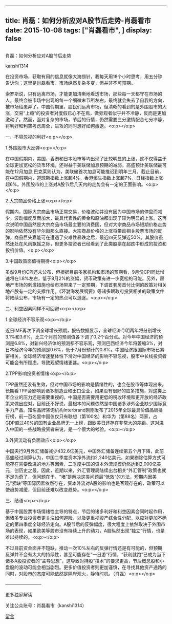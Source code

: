 
---
title:  肖磊：如何分析应对A股节后走势-肖磊看市
date: 2015-10-08
tags: ["肖磊看市", ]
display: false
---


## 



肖磊：如何分析应对A股节后走势




kanshi1314




在投资市场，获取有用的信息就像大海捞针，我每天用18个小时思考，用五分钟告诉你；这里是肖磊看市，市场纵然复杂多变，但并非不可预期。


索罗斯说，只有远离市场，才能更加清晰地看透市场，那些每一天都守在市场的人，最终会被市场中出现的每一个细微末节所左右，最终就会失去了自我的方向，被市场给愚弄了。中国假期里，股民们远离市场，但清晰的看到的是外围股市的大涨，交易“上瘾”的投资者对度假已心不在焉，做旁观者似乎并不冷静，反而是更加激动了。然而，面对复杂的市场，节后的行情，仍然需要三分激情配合七分冷静，将利好和利空考虑周全，进攻的同时想好如何撤退。<o:p></o:p>

一、不容忽视的利好<o:p></o:p>

1.外围股市大反弹<o:p></o:p>

在中国假期内，美国、香港和日本股市等均出现了比较明显的上涨，这不仅得益于全球更加宽松的货币环境，还得益于美联储加息预期的减弱。高盛预计美联储最可能在12月加息,巴克莱则认为，美联储首次加息可能推迟到明年三月。截止目前，在中国假期内，道琼斯指数上涨超4%，香港恒生指数上涨超7%，日经指数上涨超6%。外围股市的上涨对A股节后几天内的走势会有一定的正面影响。<o:p></o:p>

2.大宗商品价格上涨<o:p></o:p>

假期内，国际大宗商品市场正常交易，价格波动并没有因为中国市场的停盘而减少，波动幅度反而加大，最具代表性的黄金和原油都出现了较为明显的上涨。这再次说明中国虽然是大宗商品市场最主要的消费国，但对大宗商品市场短期价格走势的影响依然没有华尔街那么直接。大宗商品价格的上涨将带动相关股票市场的反弹，商品巨头嘉能可在遭遇了灾难性暴跌之后，最近四天反弹近50%，其股价虽然还处在风雨飘摇之际，但更多投资者已经看到了此类股票在超跌中形成的投资和投机价值。<o:p></o:p>

3.中国政策面值得期待<o:p></o:p>

虽然9月份CPI还未公布，但根据目前多家机构和市场的预期看，9月份CPI同比增速将在1.8%左右，低于8月2%的涨幅，货币政策有进一步宽松的可能。另外，房地产市场的刺激措施也给市场带来了一定预期，下调首套房首付比例的政策对相关地产股有一定的支撑作用。《环渤海发展纲要》等诸多跟政府投资相关的政策文件将陆续公布，市场有一定的热点可以追逐。<o:p></o:p>

二、利空因素同样不可回避<o:p></o:p>

1.全球经济不容乐观<o:p></o:p>

近日IMF再次下调全球增长预期，报告数据显示，全球经济今明两年将分别增长3.1%和3.6%，比三个月前的预测值各下调了0.2个百分点。对今年中国经济的预测是6.8%，对新兴经济体的预测都不容乐观，预测巴西经济今年将萎缩3%，对日本经济今年的预测是0.6%，低于7月份预计的0.8%。中国经济跟国际市场已紧密相关，全球经济增速整体性下滑对中国经济的影响不容忽视，股市中长线投资者可能会有所顾虑，导致观望情绪更甚。<o:p></o:p>

2.TPP影响投资者情绪<o:p></o:p>

TPP虽然还没有生效，但对中国市场的影响是情绪性的，也会在股市等体现出来。长期看TPP会影响到诸多制造业和出口企业，如果没有很好的应多措施，对这类上市企业的压力还是需要重视的。中国是否需要用更低的税收环境和更开放的经济政策来做出应对，目前还不好说，最根本的问题依然是中国诸多涉外企业缺少国际竞争力产品。知名品牌咨询机构Interbrand刚刚发布了2015年全球最具价值品牌排行榜，前一百名里中国仅仅只有联想（第100名）和华为（第88名）两家，占GDP超过40%的国有企业品牌无一上榜，跟欧美日还存在非常大的差距。这对进入中国的一些战略投资者来说，是一个很大的考验。<o:p></o:p>

3.外资流动有负面效应<o:p></o:p>

中国央行9月外汇储备减少432.6亿美元，中国外汇储备连续第五个月下降，此前高盛经过测算认为，中国二季度资本净外流约2,240亿美元，如果剔除估算方式可能存在需要改进的地方等因素，二季度中国的资本外流规模仍然达到2,000亿美元，创历史之最。因此，近期以来，外汇管理局陆续出台相关“外汇管制”政策也就不足为奇了，但问题在于，“堵”是解决这类问题最“低效”的方法，短期内因美元“紧缺”等国际因素依然存在，资本外流对A股的影响也是客观存在的，政策可以使趋势减缓，但目前还难以改变趋势。<o:p></o:p>

三、结语<o:p></o:p>

基于中国股票市场情绪性主导的特点，节后的诸多利好和利空因素会同时起作用，但诸多专业投资者更关注如何避险，以及更重视资产综合性分配，以应对更加不确定的第四季度全球经济走向。A股节后的反弹幅度，很大程度上依然取决于外围市场的表现，如果欧美等股市没有持续上升的动力，A股纵然出现“独立”行情，也是难以持续的。<o:p></o:p>

不过目前资金面并不短缺，推动一次10%左右的反弹行情还是有可能的，但预期反弹并不会有太大的持续性，甚至可能存在“一日游”行情，“获利就跑”已成为当下诸多A股投资者的“主导思想”，这导致对持股“技术”的要求更高，节后概念股和小盘股的波动可能会相当剧烈。更多价值投资者则更加谨慎，在寻找其他资产通路的同时，对股市的态度可能依然是隔岸观火，静待时机。（肖磊）<o:p></o:p>





————————



更多独家解读

关注公众账号：肖磊看市（kanshi1314）













[留言](javascript:;)


